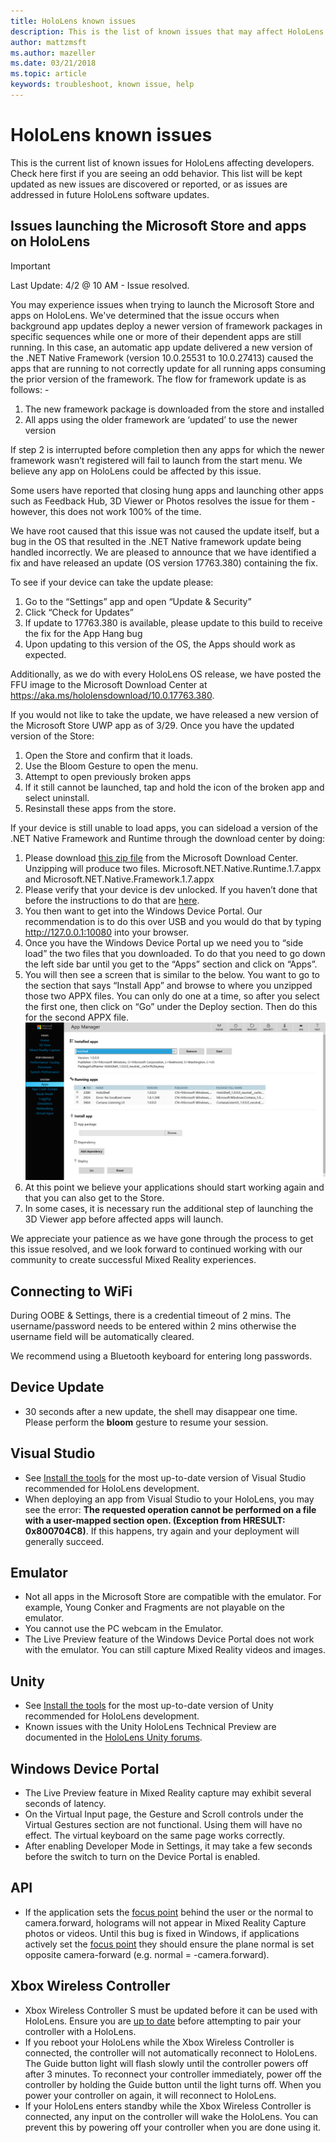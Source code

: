```yaml
---
title: HoloLens known issues
description: This is the list of known issues that may affect HoloLens developers.
author: mattzmsft
ms.author: mazeller
ms.date: 03/21/2018
ms.topic: article
keywords: troubleshoot, known issue, help
---
```




# HoloLens known issues

This is the current list of known issues for HoloLens affecting developers. Check here first if you are seeing an odd behavior. This list will be kept updated as new issues are discovered or reported, or as issues are addressed in future HoloLens software updates.

## Issues launching the Microsoft Store and apps on HoloLens

>[!IMPORTANT]
>Last Update: 4/2 @ 10 AM - Issue resolved. 

You may experience issues when trying to launch the Microsoft Store and apps on HoloLens. We've determined that the issue occurs when background app updates deploy a newer version of framework packages in specific sequences while one or more of their dependent apps are still running. In this case,  an automatic app update delivered a new version of the .NET Native Framework (version 10.0.25531 to 10.0.27413) caused the apps that are running to not correctly update for all running apps consuming the prior version of the framework.  The flow for framework update is as follows: -

1.	The new framework package is downloaded from the store and installed
2.	All apps using the older framework are ‘updated’ to use the newer version

If step 2 is interrupted before completion then any apps for which the newer framework wasn’t registered will fail to launch from the start menu.  We believe any app on HoloLens could be affected by this issue.

Some users have reported that closing hung apps and launching other apps such as Feedback Hub, 3D Viewer or Photos resolves the issue for them - however, this does not work 100% of the time.

We have root caused that this issue was not caused the update itself, but a bug in the OS that resulted in the .NET Native framework update being handled incorrectly. We are pleased to announce that we have identified a fix and have released an update (OS version 17763.380) containing the fix. 

To see if your device can take the update please:

1.  Go to the “Settings” app and open “Update & Security”
2.  Click “Check for Updates”
3.  If update to 17763.380 is available, please update to this build to receive the fix for the App Hang bug
4.  Upon updating to this version of the OS, the Apps should work as expected.

Additionally, as we do with every HoloLens OS release, we have posted the FFU image to the Microsoft Download Center at https://aka.ms/hololensdownload/10.0.17763.380. 

If you would not like to take the update, we have released a new version of the Microsoft Store UWP app as of 3/29. Once you have the updated version of the Store:

1) Open the Store and confirm that it loads.
2) Use the Bloom Gesture to open the menu.
3) Attempt to open previously broken apps
3) If it still cannot be launched, tap and hold the icon of the broken app and select uninstall.
4) Resinstall these apps from the store.

If your device is still unable to load apps, you can sideload a version of the .NET Native Framework and Runtime through the download center by doing:

1)	Please download [this zip file](http://download.microsoft.com/download/8/5/C/85C23745-794C-419D-B8D7-115FBCCD6DA7/netfx_1.7.zip) from the Microsoft Download Center.  Unzipping will produce two files.  Microsoft.NET.Native.Runtime.1.7.appx and Microsoft.NET.Native.Framework.1.7.appx
2)	Please verify that your device is dev unlocked.  If you haven’t done that before the instructions to do that are [here](https://nam06.safelinks.protection.outlook.com/?url=https%3A%2F%2Fdocs.microsoft.com%2Fen-us%2Fwindows%2Fmixed-reality%2Fusing-the-windows-device-portal&data=02%7C01%7Cjalynch%40microsoft.com%7C3622a462ebd04870fccb08d6ae94cad6%7C72f988bf86f141af91ab2d7cd011db47%7C1%7C0%7C636888351416725140&sdata=ZB6Zdx9GV95PcU6FAVgWaP3eQNMsyIc%2FbNDEby3Sb8A%3D&reserved=0).
3)	You then want to get into the Windows Device Portal.  Our recommendation is to do this over USB and you would do that by typing http://127.0.0.1:10080 into your browser.  
4)	Once you have the Windows Device Portal up we need you to “side load” the two files that you downloaded.  To do that you need to go down the left side bar until you get to the “Apps” section and click on “Apps”.
5)	You will then see a screen that is similar to the below.  You want to go to the section that says “Install App” and browse to where you unzipped those two APPX files.  You can only do one at a time, so after you select the first one, then click on “Go” under the Deploy section.  Then do this for the second APPX file. 
  ![Windows Device Portal to Install Side-Loaded app](images/20190322-DevicePortal.png)<br>
6)  At this point we believe your applications should start working again and that you can also get to the Store.
7)  In some cases, it is necessary run the additional step of launching the 3D Viewer app before affected apps will launch. 

We appreciate your patience as we have gone through the process to get this issue resolved, and we look forward to continued working with our community to create successful Mixed Reality experiences.

## Connecting to WiFi

During OOBE & Settings, there is a credential timeout of 2 mins. The username/password needs to be entered within 2 mins otherwise the username field will be automatically cleared.

We recommend using a Bluetooth keyboard for entering long passwords.

## Device Update
* 30 seconds after a new update, the shell may disappear one time. Please perform the **bloom** gesture to resume your session.

## Visual Studio
* See [Install the tools](install-the-tools.md) for the most up-to-date version of Visual Studio recommended for HoloLens development.
* When deploying an app from Visual Studio to your HoloLens, you may see the error: **The requested operation cannot be performed on a file with a user-mapped section open. (Exception from HRESULT: 0x800704C8)**. If this happens, try again and your deployment will generally succeed.

## Emulator
* Not all apps in the Microsoft Store are compatible with the emulator. For example, Young Conker and Fragments are not playable on the emulator.
* You cannot use the PC webcam in the Emulator.
* The Live Preview feature of the Windows Device Portal does not work with the emulator. You can still capture Mixed Reality videos and images.

## Unity
* See [Install the tools](install-the-tools.md) for the most up-to-date version of Unity recommended for HoloLens development.
* Known issues with the Unity HoloLens Technical Preview are documented in the [HoloLens Unity forums](http://forum.unity3d.com/threads/known-issues.394627/).

## Windows Device Portal
* The Live Preview feature in Mixed Reality capture may exhibit several seconds of latency.
* On the Virtual Input page, the Gesture and Scroll controls under the Virtual Gestures section are not functional. Using them will have no effect. The virtual keyboard on the same page works correctly.
* After enabling Developer Mode in Settings, it may take a few seconds before the switch to turn on the Device Portal is enabled.

## API
* If the application sets the [focus point](focus-point-in-unity.md) behind the user or the normal to camera.forward, holograms will not appear in Mixed Reality Capture photos or videos. Until this bug is fixed in Windows, if applications actively set the [focus point](focus-point-in-unity.md) they should ensure the plane normal is set opposite camera-forward (e.g. normal = -camera.forward).

## Xbox Wireless Controller
* Xbox Wireless Controller S must be updated before it can be used with HoloLens. Ensure you are [up to date](https://support.xbox.com/xbox-one/accessories/update-controller-for-stereo-headset-adapter) before attempting to pair your controller with a HoloLens.
* If you reboot your HoloLens while the Xbox Wireless Controller is connected, the controller will not automatically reconnect to HoloLens. The Guide button light will flash slowly until the controller powers off after 3 minutes. To reconnect your controller immediately, power off the controller by holding the Guide button until the light turns off. When you power your controller on again, it will reconnect to HoloLens.
* If your HoloLens enters standby while the Xbox Wireless Controller is connected, any input on the controller will wake the HoloLens. You can prevent this by powering off your controller when you are done using it.
